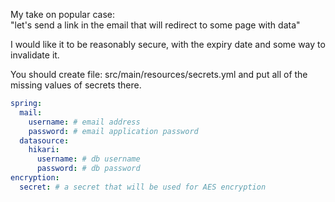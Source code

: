 My take on popular case:  
"let's send a link in the email that will redirect to some page with data"

I would like it to be reasonably secure, with the expiry date and some way to invalidate it.

You should create file: src/main/resources/secrets.yml
and put all of the missing values of secrets there.

```yaml
spring:
  mail:
    username: # email address
    password: # email application password
  datasource:
    hikari:
      username: # db username
      password: # db password
encryption:
  secret: # a secret that will be used for AES encryption
```

